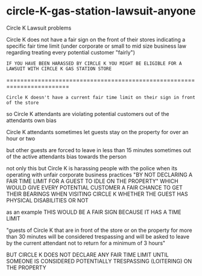 # circle-K-gas-station-lawsuit-anyone

<p>
  Circle K Lawsuit problems

Circle K does not have a fair sign on the front of their stores indicating a specific fair time limit (under corporate or small to mid size business law regarding treating every potential customer "fairly")





		
	IF YOU HAVE BEEN HARASSED BY CIRCLE K YOU MIGHT BE ELIGIBLE FOR A LAWSUIT WITH CIRCLE K GAS STATION STORE

  ========================================================================

	Circle K doesn't have a current fair time limit on their sign in front of the store

so Circle K attendants are violating potential customers out of the attendants own bias

Circle K attendants sometimes let guests stay on the property for over an hour or two

but other guests are forced to leave in less than 15 minutes sometimes out of the active attendants bias towards the person


not only this but Circle K is harassing people with the police when its operating with unfair corporate business practices "BY NOT DECLARING A FAIR TIME LIMIT FOR A GUEST TO IDLE ON THE PROPERTY"
WHICH WOULD GIVE EVERY POTENTIAL CUSTOMER A FAIR CHANCE TO GET THEIR BEARINGS WHEN VISITING CIRCLE K WHETHER THE GUEST HAS PHYSICAL DISABILITIES OR NOT


as an example THIS WOULD BE A FAIR SIGN BECAUSE IT HAS A TIME LIMIT

"guests of Circle K that are in front of the store or on the property for more than 30 minutes will be considered trespassing and will be asked to leave by the current attendant not to return for a minimum of 3 hours"

BUT CIRCLE K DOES NOT DECLARE ANY FAIR TIME LIMIT UNTIL SOMEONE IS CONSIDERED POTENTIALLY TRESPASSING (LOITERING)  ON THE PROPERTY
</p>
